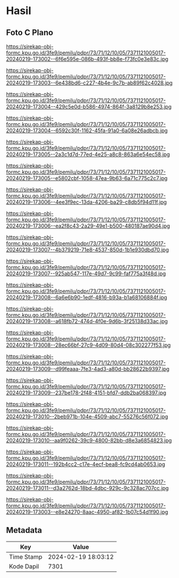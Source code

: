 # Hasil

## Foto C Plano

https://sirekap-obj-formc.kpu.go.id/3fe9/pemilu/pdpr/73/71/12/10/05/7371121005017-20240219-173002--6f6e595e-086b-493f-bb8e-f73fc0e3e83c.jpg

https://sirekap-obj-formc.kpu.go.id/3fe9/pemilu/pdpr/73/71/12/10/05/7371121005017-20240219-173003--6e438bd6-c227-4b4e-9c7b-ab89f62c4028.jpg

https://sirekap-obj-formc.kpu.go.id/3fe9/pemilu/pdpr/73/71/12/10/05/7371121005017-20240219-173004--429c5e0d-b586-4974-864f-3a8129b8e253.jpg

https://sirekap-obj-formc.kpu.go.id/3fe9/pemilu/pdpr/73/71/12/10/05/7371121005017-20240219-173004--6592c30f-1162-45fa-91a0-6a08e26adbcb.jpg

https://sirekap-obj-formc.kpu.go.id/3fe9/pemilu/pdpr/73/71/12/10/05/7371121005017-20240219-173005--2a3c1d7d-77ed-4e25-a8c8-863a6e54ec58.jpg

https://sirekap-obj-formc.kpu.go.id/3fe9/pemilu/pdpr/73/71/12/10/05/7371121005017-20240219-173005--e5802cbf-1058-47ea-9b63-6a71c775c2c7.jpg

https://sirekap-obj-formc.kpu.go.id/3fe9/pemilu/pdpr/73/71/12/10/05/7371121005017-20240219-173006--4ee3f9ec-13da-4206-ba29-c8db5f94d11f.jpg

https://sirekap-obj-formc.kpu.go.id/3fe9/pemilu/pdpr/73/71/12/10/05/7371121005017-20240219-173006--ea2f8c43-2a29-49e1-b500-480187ae90d4.jpg

https://sirekap-obj-formc.kpu.go.id/3fe9/pemilu/pdpr/73/71/12/10/05/7371121005017-20240219-173007--4b379219-71e8-4537-850d-1b1e930dbd70.jpg

https://sirekap-obj-formc.kpu.go.id/3fe9/pemilu/pdpr/73/71/12/10/05/7371121005017-20240219-173007--925ab547-117e-49d7-9c99-faf775a3f48d.jpg

https://sirekap-obj-formc.kpu.go.id/3fe9/pemilu/pdpr/73/71/12/10/05/7371121005017-20240219-173008--6a6e6b90-1edf-4816-b93a-b1a68106884f.jpg

https://sirekap-obj-formc.kpu.go.id/3fe9/pemilu/pdpr/73/71/12/10/05/7371121005017-20240219-173008--a618fb72-474d-4f0e-9d6b-3f25138d33ac.jpg

https://sirekap-obj-formc.kpu.go.id/3fe9/pemilu/pdpr/73/71/12/10/05/7371121005017-20240219-173008--28ec66bf-27c9-4d09-80d4-08c302277f53.jpg

https://sirekap-obj-formc.kpu.go.id/3fe9/pemilu/pdpr/73/71/12/10/05/7371121005017-20240219-173009--d99feaaa-7fe3-4ad3-a80d-bb28622b9397.jpg

https://sirekap-obj-formc.kpu.go.id/3fe9/pemilu/pdpr/73/71/12/10/05/7371121005017-20240219-173009--237be178-2f48-4151-bfd7-ddb2ba068397.jpg

https://sirekap-obj-formc.kpu.go.id/3fe9/pemilu/pdpr/73/71/12/10/05/7371121005017-20240219-173010--2beb971b-104e-4509-abc7-55276c56f072.jpg

https://sirekap-obj-formc.kpu.go.id/3fe9/pemilu/pdpr/73/71/12/10/05/7371121005017-20240219-173010--aa9f0262-39c9-4800-82bb-d8e3a6854823.jpg

https://sirekap-obj-formc.kpu.go.id/3fe9/pemilu/pdpr/73/71/12/10/05/7371121005017-20240219-173011--192b4cc2-c17e-4ecf-bea8-fc9cd4ab0653.jpg

https://sirekap-obj-formc.kpu.go.id/3fe9/pemilu/pdpr/73/71/12/10/05/7371121005017-20240219-173011--d3a2762d-18bd-4dbc-929c-9c328ac707cc.jpg

https://sirekap-obj-formc.kpu.go.id/3fe9/pemilu/pdpr/73/71/12/10/05/7371121005017-20240219-173003--e8e24270-8aac-4950-af82-1b07c54d1f90.jpg


## Metadata

| Key        | Value               |
| ---------- | ------------------- |
| Time Stamp | 2024-02-19 18:03:12 |
| Kode Dapil | 7301                |



